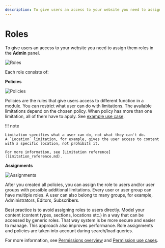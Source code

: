 ```yaml
---
description: To give users an access to your website you need to assign them roles in the Admin Panel.
---
```


# Roles

To give users an access to your website you need to assign them roles in the **Admin** panel.

![Roles](admin_panel_roles.png "Roles")

Each role consists of:

**Policies**

![Policies](admin_panel_policies.png "Policies")

Policies are the rules that give users access to different function in a module.
You can restrict what user can do with limitations.
The available limitations depend on the chosen policy.
When policy has more than one limitation, all of them have to apply.
See [example use case](permission_use_cases.md#restrict-editing-to-part-of-the-tree).

!!! note

    Limitation specifies what a user can do, not what they can't do.
    A `Location` limitation, for example, gives the user access to content with a specific location, not prohibits it.

    For more information, see [Limitation reference](limitation_reference.md).

**Assignments**

![Assignments](admin_panel_assignments.png "Assignments")

After you created all policies, you can assign the role to users and/or user groups with possible additional limitations.
Every user or user group can have multiple roles.
A user can also belong to many groups, for example, Administrators, Editors, Subscribers.

Best practice is to avoid assigning roles to users directly.
Model your content (content types, sections, locations etc.) in a way that can be accessed by generic roles.
That way system is be more secure and easier to manage.
This approach also improves performance.
Role assignments and policies are taken into account during search/load queries.

For more information, see [Permissions overview](permissions.md) and [Permission use cases](permission_use_cases.md).